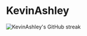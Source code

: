 # KevinAshley

<div>
    <img src="https://github-readme-streak-stats.herokuapp.com/?user=KevinAshley" alt="KevinAshley's GitHub streak"/>
</div>
